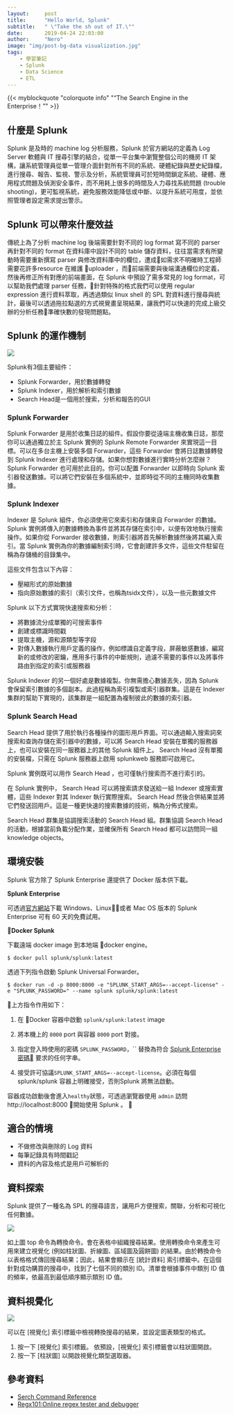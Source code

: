```yaml
---
layout:     post
title:      "Hello World, Splunk"
subtitle:   " \"Take the sh out of IT.\""
date:       2019-04-24 22:03:00
author:     "Nero"
image: "img/post-bg-data visualization.jpg"
tags:
    - 學習筆記
    - Splunk
    - Data Science
    - ETL
---
```


{{< myblockquote "colorquote info" "“The Search Engine in the Enterprise！”" >}}


## 什麼是 Splunk


Splunk 是及時的 machine log 分析服務，Splunk 於官方網站的定義為 Log Server 軟體與 IT 搜尋引擎的結合，從單一平台集中瀏覽整個公司的機房 IT 架構，讓系統管理員從單一管理介面針對所有不同的系統、硬體紀錄與歷史紀錄檔，進行搜尋、報告、監視、警示及分析，系統管理員可於短時間鎖定系統、硬體、應用程式問題及偵測安全事件，而不用耗上很多的時間及人力尋找系統問題 (trouble shooting)，更可監視系統，避免服務效能降低或中斷、以提升系統可用度，並依照管理者設定需求提出警示。

## Splunk 可以帶來什麼效益


傳統上為了分析 machine log 後端需要針對不同的 log format 寫不同的 parser 再針對不同的 format 在資料庫中設計不同的 table 儲存資料，往往當需求有所變動時需要重新撰寫 parser 與修改資料庫中的欄位，遭成如需求不明確時工程師需要花許多resource 在維護 uploader ，而前端需要與後端溝通欄位的定義，然後再修正所有對應的前端畫面，在 Splunk 中預設了需多常見的 log format，可以幫助我們處理 parser 任務，針對特殊的格式我們可以使用 regular expression 進行資料萃取，再透過類似 linux shell 的 SPL 對資料進行搜尋與統計，最後可以透過拖拉點選的方式視覺畫呈現結果，讓我們可以快速的完成上級交辦的分析任務準確快數的發現問題點。

## Splunk 的運作機制


![](/img/in-post/2019-04-24-how-world-splunk/splunk-components.png)

Splunk有3個主要組件：
- Splunk Forwarder，用於數據轉發
- Splunk Indexer，用於解析和索引數據
- Search Head是一個用於搜索，分析和報告的GUI

### Splunk Forwarder

Splunk Forwarder 是用於收集日誌的組件。假設你要從遠端主機收集日誌，那麼你可以通過獨立於主  Splunk 實例的 Splunk Remote Forwarder 來實現這一目標。可以在多台主機上安裝多個 Forwarder，這些 Forwarder 會將日誌數據轉發到 Splunk Indexer 進行處理和存儲。如果你想對數據進行實時分析怎麼辦？Splunk Forwarder 也可用於此目的。你可以配置 Forwarder 以即時向 Splunk 索引器發送數據。可以將它們安裝在多個系統中，並即時從不同的主機同時收集數據。

### Splunk Indexer

Indexer 是 Splunk 組件，你必須使用它來索引和存儲來自 Forwarder 的數據。Splunk 實例將傳入的數據轉換為事件並將其存儲在索引中，以便有效地執行搜索操作。如果你從 Forwarder 接收數據，則索引器將首先解析數據然後將其編入索引。當 Splunk 實例為你的數據編制索引時，它會創建許多文件，這些文件駐留在稱為存儲桶的目錄集中。

這些文件包含以下內容：

- 壓縮形式的原始數據
- 指向原始數據的索引（索引文件，也稱為tsidx文件），以及一些元數據文件


Splunk 以下方式實現快速搜索和分析：

- 將數據流分成單獨的可搜索事件
- 創建或標識時間戳
- 提取主機，源和源類型等字段
- 對傳入數據執行用戶定義的操作，例如標識自定義字段，屏蔽敏感數據，編寫新的或修改的密鑰，應用多行事件的中斷規則，過濾不需要的事件以及將事件路由到指定的索引或服務器

Splunk Indexer 的另一個好處是數據複製。你無需擔心數據丟失，因為 Splunk 會保留索引數據的多個副本。此過程稱為索引複製或索引器群集。這是在 Indexer 集群的幫助下實現的，該集群是一組配置為複制彼此的數據的索引器。

### Splunk Search Head

Search Head 提供了用於執行各種操作的圖形用戶界面。可以通過輸入搜索詞來搜索和查詢存儲在索引器中的數據，可以將 Search Head 安裝在單獨的服務器上，也可以安裝在同一服務器上的其他 Splunk 組件上。 Search Head 沒有單獨的安裝檔，只需在 Splunk 服務器上啟用 splunkweb 服務即可啟用它。

Splunk 實例既可以用作 Search Head ，也可僅執行搜索而不進行索引的。

在 Splunk 實例中， Search Head 可以將搜索請求發送給一組 Indexer 或搜索實體，這些 Indexer 對其 Indexer 執行實際搜索。 Search Head 然後合併結果並將它們發送回用戶。這是一種更快速的搜索數據的技術，稱為分佈式搜索。

Search Head 群集是協調搜索活動的 Search Head 組。群集協調 Search Head 的活動，根據當前負載分配作業，並確保所有 Search Head 都可以訪問同一組 knowledge objects。

## 環境安裝


Splunk 官方除了 Splunk Enterprise 還提供了 Docker 版本供下載。

**Splunk Enterprise**

可透過[官方網站](https://www.splunk.com/zh-hant_cn/download/splunk-enterprise.html)下載 Windows、Linux或者 Mac OS 版本的 Splunk Enterprise 可有 60 天的免費試用。

**Docker Splunk**

下載遠端 docker image 到本地端 docker engine。

```
$ docker pull splunk/splunk:latest
```
透過下列指令啟動 Splunk Universal Forwarder。

```
$ docker run -d -p 8000:8000 -e "SPLUNK_START_ARGS=--accept-license" -e "SPLUNK_PASSWORD=" --name splunk splunk/splunk:latest
```

上方指令作用如下：

1. 在 Docker 容器中啟動 `splunk/splunk:latest` image

2. 將本機上的 `8000` port 與容器 `8000` port 對接。

3. 指定登入時使用的密碼 `SPLUNK_PASSWORD`，`` 替換為符合 [Splunk Enterprise 密碼](https://docs.splunk.com/Documentation/Splunk/latest/Security/Configurepasswordsinspecfile) 要求的任何字串。

4. 接受許可協議`SPLUNK_START_ARGS=--accept-license`。必須在每個splunk/splunk 容器上明確接受，否則Splunk 將無法啟動。

容器成功啟動後會進入`healthy`狀態，可透過瀏覽器使用 `admin` 訪問 http://localhost:8000 開始使用 Splunk 。

## 適合的情境


- 不做修改與刪除的 Log 資料
- 每筆記錄具有時間戳記
- 資料的內容及格式是用戶可解析的

## 資料探索


Splunk 提供了一種名為 SPL 的搜尋語言，讓用戶方便搜索，關聯，分析和可視化任何數據。

![](/img/in-post/2019-04-24-how-world-splunk/splunk-example.png)

如上圖 top 命令為轉換命令。會在表格中組織搜尋結果。使⽤轉換命令來產⽣可⽤來建⽴視覺化 (例如柱狀圖、折線圖、區域圖及圓餅圖) 的結果。由於轉換命令以表格格式傳回搜尋結果；因此，結果會顯⽰在 [統計資料] 索引標籤中。在這個針對成功購買的搜尋中，找到了七個不同的類別 ID。清單會根據事件中類別 ID 值的頻率，依最⾼到最低順序顯⽰類別 ID 值。

## 資料視覺化

![](/img/in-post/2019-04-24-how-world-splunk/splunk-example2.png)

可以在 [視覺化] 索引標籤中檢視轉換搜尋的結果，並設定圖表類型的格式。
1. 按⼀下 [視覺化] 索引標籤。
依預設，[視覺化] 索引標籤會以柱狀圖開啟。
2. 按⼀下 [柱狀圖] 以開啟視覺化類型選取器。

## 參考資料


- [Serch Command Reference](https://docs.splunk.com/Documentation/Splunk/7.2.5/SearchReference/Abstract)
- [Regx101:Online regex tester and debugger](https://regex101.com/)